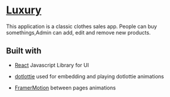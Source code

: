 # [Luxury](https://luxury-t0tu.onrender.com)

This application is a classic clothes sales app. People can buy somethings,Admin can add, edit and remove new products.

## Built with

- [React](https://reactjs.org/) Javascript Library for UI

- [dotlottie](https://www.npmjs.com/package/@dotlottie/player-component) used for embedding and playing dotlottie animations

- [FramerMotion](https://framer.com/motion) between pages animations